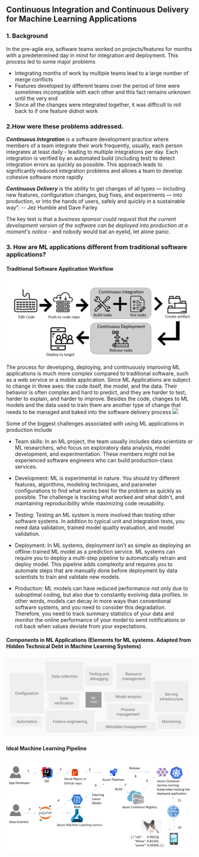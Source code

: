 ## Continuous Integration and Continuous Delivery for Machine Learning Applications

### 1. Background
In the pre-agile era, software teams worked on projects/features for months with a predetermined day in mind for integration and deployment. This process led to some major problems
* Integrating months of work by multiple teams lead to a large number of merge conflicts
* Features developed by different teams over the period of time were sometimes incompatible with each other and this fact remains unknown until the very end
* Since all the changes were integrated together, it was difficult to roll back to if one feature didnot work

### 2.How were these problems addressed.

_**Continuous Integration**_ is a software development practice where members of a team integrate their work frequently, usually, each person integrates at least daily - leading to multiple integrations per day. Each integration is verified by an automated build (including test) to detect integration errors as quickly as possible. This approach leads to significantly reduced integration problems and allows a team to develop cohesive software more rapidly

_**Continuous Delivery**_ is the ability to get changes of all types — including new features, configuration changes, bug fixes, and experiments — into production, or into the hands of users, safely and quickly in a sustainable way". -- Jez Humble and Dave Farley

The key test is that a _business sponsor could request that the current development version of the software can be deployed into production at a moment's notice_ - and nobody would bat an eyelid, let alone panic.

### 3. **How are ML applications different from traditional software applications?**

#### Traditional Software Application Workflow
![](https://github.com/iamlost127/codeday-ml-ci-cd/blob/master/images/classic_pipeline.PNG)

The process for developing, deploying, and continuously improving ML applications is much 
more complex compared to traditional software, such as a web service or a mobile application. 
Since ML Applications are subject to change in three axes: the code itself, the model, 
and the data. Their behavior is often complex and hard to predict, and they are harder to test, 
harder to explain, and harder to improve.
Besides the code, changes to ML models and the data used to train them are another type of 
change that needs to be managed and baked into the software delivery process
![](https://github.com/vivekkr12/codeday-ml-ci-cd/blob/master/images/ML%20applications.PNG)

Some of the biggest challenges associated with using ML applications in production include
- Team skills: In an ML project, the team usually includes data scientists or ML researchers, who focus on exploratory data analysis, model development, and experimentation. These members might not be experienced software engineers who can build production-class services.

- Development: ML is experimental in nature. You should try different features, algorithms, modeling techniques, and parameter configurations to find what works best for the problem as quickly as possible. The challenge is tracking what worked and what didn't, and maintaining reproducibility while maximizing code reusability.

- Testing: Testing an ML system is more involved than testing other software systems. In addition to typical unit and integration tests, you need data validation, trained model quality evaluation, and model validation.

- Deployment: In ML systems, deployment isn't as simple as deploying an offline-trained ML model as a prediction service. ML systems can require you to deploy a multi-step pipeline to automatically retrain and deploy model. This pipeline adds complexity and requires you to automate steps that are manually done before deployment by data scientists to train and validate new models.

- Production: ML models can have reduced performance not only due to suboptimal coding, but also due to constantly evolving data profiles. In other words, models can decay in more ways than conventional software systems, and you need to consider this degradation. Therefore, you need to track summary statistics of your data and monitor the online performance of your model to send notifications or roll back when values deviate from your expectations.
#### Components in ML Applications (Elements for ML systems. Adapted from Hidden Technical Debt in Machine Learning Systems)
![](https://github.com/iamlost127/codeday-ml-ci-cd/blob/master/images/ComponetsinML.PNG)

#### Ideal Machine Learning Pipeline
![](https://github.com/iamlost127/codeday-ml-ci-cd/blob/master/images/MLCICD.PNG)
